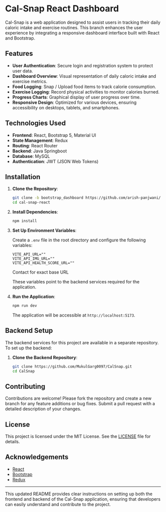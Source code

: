 # Cal-Snap React Dashboard

Cal-Snap is a web application designed to assist users in tracking their daily caloric intake and exercise routines. This branch enhances the user experience by integrating a responsive dashboard interface built with React and Bootstrap.

## Features

- **User Authentication**: Secure login and registration system to protect user data.
- **Dashboard Overview**: Visual representation of daily caloric intake and exercise metrics.
- **Food Logging**: Snap / Upload food items to track calorie consumption.
- **Exercise Logging**: Record physical activities to monitor calories burned.
- **Progress Charts**: Graphical display of user progress over time.
- **Responsive Design**: Optimized for various devices, ensuring accessibility on desktops, tablets, and smartphones.

## Technologies Used

- **Frontend**: React, Bootstrap 5, Material UI
- **State Management**: Redux
- **Routing**: React Router
- **Backend**: Java Springboot
- **Database**: MySQL
- **Authentication**: JWT (JSON Web Tokens)

## Installation

1. **Clone the Repository**:

   ```bash
   git clone -b bootstrap_dashboard https://github.com/arish-panjwani/cal-snap-react.git
   cd cal-snap-react
   ```

2. **Install Dependencies**:

   ```bash
   npm install
   ```

3. **Set Up Environment Variables**:

   Create a `.env` file in the root directory and configure the following variables:

   ```env
   VITE_API_URL=""
   VITE_API_IMG_URL=""
   VITE_API_HEALTH_SCORE_URL=""
   ```

   Contact for exact base URL

   These variables point to the backend services required for the application.

4. **Run the Application**:

   ```bash
   npm run dev
   ```

   The application will be accessible at `http://localhost:5173`.

## Backend Setup

The backend services for this project are available in a separate repository. To set up the backend:

1. **Clone the Backend Repository**:

   ```bash
   git clone https://github.com/MukulGarg0097/CalSnap.git
   cd CalSnap
   ```

## Contributing

Contributions are welcome! Please fork the repository and create a new branch for any feature additions or bug fixes. Submit a pull request with a detailed description of your changes.

## License

This project is licensed under the MIT License. See the [LICENSE](LICENSE) file for details.

## Acknowledgements

- [React](https://reactjs.org/)
- [Bootstrap](https://getbootstrap.com/)
- [Redux](https://redux.js.org/)

---

This updated README provides clear instructions on setting up both the frontend and backend of the Cal-Snap application, ensuring that developers can easily understand and contribute to the project. 
